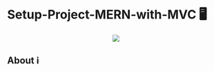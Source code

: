 # Setup-Project-MERN-with-MVC :desktop_computer:

<p align="center">
    <img src="https://skillicons.dev/icons?i=mongodb,express,react,nodejs" />
</p>

## About :information_source: